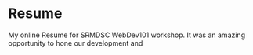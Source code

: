 # Resume
My online Resume for SRMDSC WebDev101 workshop. It was an amazing opportunity to hone our development and 
